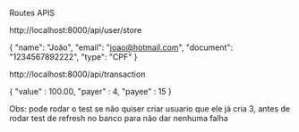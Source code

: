 Routes APIS

http://localhost:8000/api/user/store

{
    "name": "João",
    "email": "joao@hotmail.com",
    "document": "1234567892222",
    "type": "CPF"
}

http://localhost:8000/api/transaction

{
    "value" : 100.00,
    "payer" : 4,
    "payee" : 15
}

Obs: pode rodar o test se não quiser criar usuario que ele já cria 3, antes de rodar test de refresh no banco para não dar nenhuma falha

